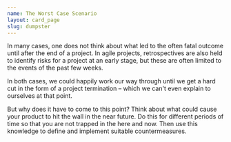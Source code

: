 ```yaml
---
name: The Worst Case Scenario
layout: card_page
slug: dumpster
---
```

In many cases, one does not think about what led to the often fatal outcome until after the end of a project. In agile projects, retrospectives are also held to identify risks for a project at an early stage, but these are often limited to the events of the past few weeks.

In both cases, we could happily work our way through until we get a hard cut in the form of a project termination &ndash; which we can't even explain to ourselves at that point.

But why does it have to come to this point? Think about what could cause your product to hit the wall in the near future. Do this for different periods of time so that you are not trapped in the here and now. Then use this knowledge to define and implement suitable countermeasures.